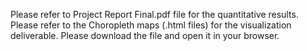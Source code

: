 Please refer to Project Report Final.pdf file for the quantitative results.
Please refer to the Choropleth maps (.html files) for the visualization deliverable. Please download the file and open it in your browser.
